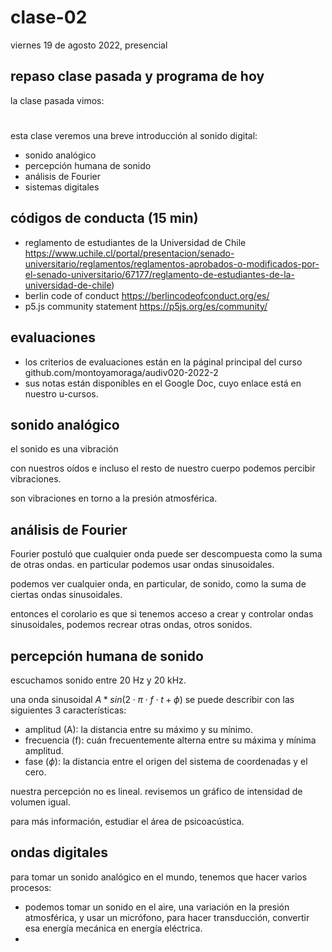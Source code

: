 # clase-02

viernes 19 de agosto 2022, presencial

## repaso clase pasada y programa de hoy

la clase pasada vimos:

#

esta clase veremos una breve introducción al sonido digital:

- sonido analógico
- percepción humana de sonido
- análisis de Fourier
- sistemas digitales

## códigos de conducta (15 min)

- reglamento de estudiantes de la Universidad de Chile https://www.uchile.cl/portal/presentacion/senado-universitario/reglamentos/reglamentos-aprobados-o-modificados-por-el-senado-universitario/67177/reglamento-de-estudiantes-de-la-universidad-de-chile)
- berlin code of conduct https://berlincodeofconduct.org/es/
- p5.js community statement https://p5js.org/es/community/

## evaluaciones

- los criterios de evaluaciones están en la páginal principal del curso github.com/montoyamoraga/audiv020-2022-2
- sus notas están disponibles en el Google Doc, cuyo enlace está en nuestro u-cursos.

## sonido analógico

el sonido es una vibración

con nuestros oídos e incluso el resto de nuestro cuerpo podemos percibir vibraciones.

son vibraciones en torno a la presión atmosférica.

## análisis de Fourier

Fourier postuló que cualquier onda puede ser descompuesta como la suma de otras ondas. en particular podemos usar ondas sinusoidales.

podemos ver cualquier onda, en particular, de sonido, como la suma de ciertas ondas sinusoidales.

entonces el corolario es que si tenemos acceso a crear y controlar ondas sinusoidales, podemos recrear otras ondas, otros sonidos.

## percepción humana de sonido

escuchamos sonido entre 20 Hz y 20 kHz.

una onda sinusoidal $A * sin ( 2 \cdot \pi \cdot f \cdot t + \phi)$ se puede describir con las siguientes 3 características:

- amplitud (A): la distancia entre su máximo y su mínimo.
- frecuencia (f): cuán frecuentemente alterna entre su máxima y mínima amplitud.
- fase ($\phi$): la distancia entre el origen del sistema de coordenadas y el cero.

nuestra percepción no es lineal. revisemos un gráfico de intensidad de volumen igual.

para más información, estudiar el área de psicoacústica.

## ondas digitales

para tomar un sonido analógico en el mundo, tenemos que hacer varios procesos:

- podemos tomar un sonido en el aire, una variación en la presión atmosférica, y usar un micrófono, para hacer transducción, convertir esa energía mecánica en energía eléctrica.
-

##
